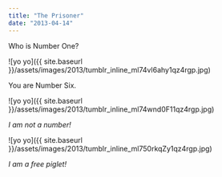```yaml
---
title: "The Prisoner"
date: "2013-04-14"
---
```


Who is Number One?

![yo yo]({{ site.baseurl }}/assets/images/2013/tumblr_inline_ml74vl6ahy1qz4rgp.jpg)

You are Number Six.

![yo yo]({{ site.baseurl }}/assets/images/2013/tumblr_inline_ml74wnd0F11qz4rgp.jpg)

_I am not a number!_

![yo yo]({{ site.baseurl }}/assets/images/2013/tumblr_inline_ml750rkqZy1qz4rgp.jpg)

_I am a free piglet!_

